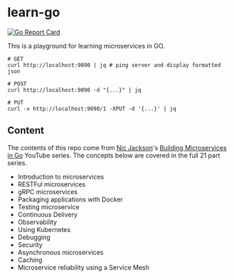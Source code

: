 # learn-go

[![Go Report Card](https://goreportcard.com/badge/github.com/daniel-covelli/learn-go)](https://goreportcard.com/report/github.com/daniel-covelli/learn-go)

This is a playground for learning microservices in GO.

```shell
# GET
curl http://localhost:9090 | jq # ping server and display formatted json

# POST
curl http://localhost:9090 -d "{...}" | jq

# PUT
curl -v http://localhost:9090/1 -XPUT -d '{...}' | jq
```

## Content

The contents of this repo come from [Nic Jackson](https://github.com/nicholasjackson)'s [Building Microservices in Go](https://www.youtube.com/playlist?list=PLmD8u-IFdreyh6EUfevBcbiuCKzFk0EW_) YouTube series. The concepts below are covered in the full 21 part series.

- Introduction to microservices
- RESTFul microservices
- gRPC microservices
- Packaging applications with Docker
- Testing microservice
- Continuous Delivery
- Observability
- Using Kubernetes
- Debugging
- Security
- Asynchronous microservices
- Caching
- Microservice reliability using a Service Mesh
